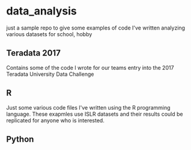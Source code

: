 # data_analysis
just a sample repo to give some examples of code I've written analyzing various datasets for school, hobby

## Teradata 2017
 
Contains some of the code I wrote for our teams entry into the 2017 Teradata University Data Challenge
 
 ## R 
 Just some various code files I've written using the R programming language. These exapmles use ISLR datasets and their results could be replicated for anyone who is interested. 
 
 ## Python
